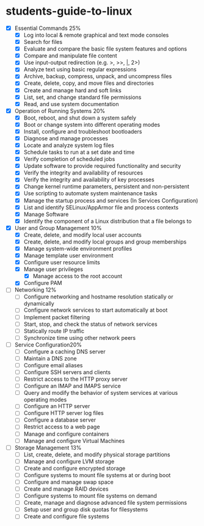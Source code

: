 # students-guide-to-linux
- [x] Essential Commands 25%
    - [x] Log into local & remote graphical and text mode consoles
    - [x] Search for files
    - [x] Evaluate and compare the basic file system features and options
    - [x] Compare and manipulate file content
    - [x] Use input-output redirection (e.g. >, >>, |, 2>)
    - [x] Analyze text using basic regular expressions
    - [x] Archive, backup, compress, unpack, and uncompress files
    - [x] Create, delete, copy, and move files and directories
    - [x] Create and manage hard and soft links
    - [x] List, set, and change standard file permissions
    - [x] Read, and use system documentation

- [x] Operation of Running Systems 20%
    - [x] Boot, reboot, and shut down a system safely
    - [x] Boot or change system into different operating modes
    - [x] Install, configure and troubleshoot bootloaders
    - [x] Diagnose and manage processes
    - [x] Locate and analyze system log files
    - [x] Schedule tasks to run at a set date and time
    - [x] Verify completion of scheduled jobs
    - [x] Update software to provide required functionality and security
    - [x] Verify the integrity and availability of resources
    - [x] Verify the integrity and availability of key processes
    - [x] Change kernel runtime parameters, persistent and non-persistent
    - [x] Use scripting to automate system maintenance tasks
    - [x] Manage the startup process and services (In Services Configuration)
    - [x] List and identify SELinux/AppArmor file and process contexts
    - [x] Manage Software
    - [x] Identify the component of a Linux distribution that a file belongs to

- [x] User and Group Management 10%
    - [x] Create, delete, and modify local user accounts
    - [x] Create, delete, and modify local groups and group memberships
    - [x] Manage system-wide environment profiles
    - [x] Manage template user environment
    - [x] Configure user resource limits
    - [x] Manage user privileges
        + [x] Manage access to the root account   
    - [x] Configure PAM

- [ ] Networking 12%
    - [ ] Configure networking and hostname resolution statically or dynamically
    - [ ] Configure network services to start automatically at boot
    - [ ] Implement packet filtering
    - [ ] Start, stop, and check the status of network services
    - [ ] Statically route IP traffic
    - [ ] Synchronize time using other network peers

- [ ] Service Configuration20%
    - [ ] Configure a caching DNS server
    - [ ] Maintain a DNS zone
    - [ ] Configure email aliases
    - [ ] Configure SSH servers and clients
    - [ ] Restrict access to the HTTP proxy server
    - [ ] Configure an IMAP and IMAPS service
    - [ ] Query and modify the behavior of system services at various operating modes
    - [ ] Configure an HTTP server
    - [ ] Configure HTTP server log files
    - [ ] Configure a database server
    - [ ] Restrict access to a web page
    - [ ] Manage and configure containers
    - [ ] Manage and configure Virtual Machines

- [ ] Storage Management 13%
    - [ ] List, create, delete, and modify physical storage partitions
    - [ ] Manage and configure LVM storage
    - [ ] Create and configure encrypted storage
    - [ ] Configure systems to mount file systems at or during boot
    - [ ] Configure and manage swap space
    - [ ] Create and manage RAID devices
    - [ ] Configure systems to mount file systems on demand
    - [ ] Create, manage and diagnose advanced file system permissions
    - [ ] Setup user and group disk quotas for filesystems
    - [ ] Create and configure file systems

